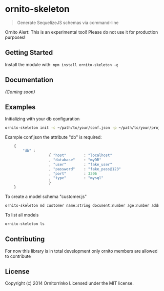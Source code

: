 # ornito-skeleton

> Generate SequelizeJS schemas via command-line

Ornito Alert: This is an experimental tool! Please do not use it for production purposes!

## Getting Started

Install the module with: `npm install ornito-skeleton -g`

## Documentation

_(Coming soon)_

## Examples

Initializing with your db configuration

```bash
ornito-skeleton init -c ~/path/to/your/conf.json -p ~/path/to/your/project
```

Example conf.json the attribute "db" is required:

```js
	{ 
		"db" : 
					{ "host" 		: "localhost"
					, "database" 	: "myDB"
					, "user" 		: "fake_user"
					, "password" 	: "fake_pass@123"
					, "port" 		: 3306
					, "type" 		: "mysql"
			    	}
	}
```
 
To create a model schema "customer.js"

```bash
ornito-skeleton md customer name:string document:number age:number address:string -p ~/path/to/your/project
```

To list all models

```bash
ornito-skeleton ls
```

## Contributing
For now this library is in total development only ornito members are allowed to contribute

## License

Copyright (c) 2014 Ornitorrinko
Licensed under the MIT license.